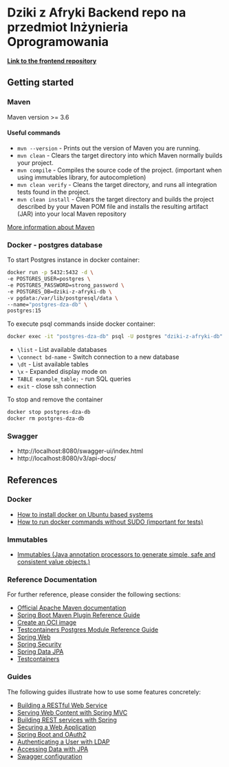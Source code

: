 # Dziki z Afryki Backend repo na przedmiot Inżynieria Oprogramowania

[**Link to the frontend repository**](https://github.com/mrrys00/dziki-z-afryki-frontend)

## Getting started


### Maven

Maven version >= 3.6

#### Useful commands

* `mvn --version` - Prints out the version of Maven you are running.
* `mvn clean` - Clears the target directory into which Maven normally builds your project.
* `mvn compile` - Compiles the source code of the project. (important when using immutables library, for autocompletion)
* `mvn clean verify` - Cleans the target directory, and runs all integration tests found in the project.
* `mvn clean install` - Clears the target directory and builds the project described by your Maven POM file and installs the resulting artifact (JAR) into your local Maven repository

[More information about Maven](https://jenkov.com/tutorials/maven/maven-commands.html)


### Docker - postgres database

To start Postgres instance in docker container:
```bash
docker run -p 5432:5432 -d \
-e POSTGRES_USER=postgres \
-e POSTGRES_PASSWORD=strong_password \
-e POSTGRES_DB=dziki-z-afryki-db \
-v pgdata:/var/lib/postgresql/data \
--name="postgres-dza-db" \
postgres:15
```

To execute psql commands inside docker container:
```bash
docker exec -it "postgres-dza-db" psql -U postgres "dziki-z-afryki-db"
```
* `\list` - List available databases
* `\connect bd-name` - Switch connection to a new database
* `\dt` - List available tables
* `\x` - Expanded display mode on
* `TABLE example_table;` - run SQL queries
* `exit` - close ssh connection


To stop and remove the container
```bash
docker stop postgres-dza-db
docker rm postgres-dza-db
```

### Swagger

* http://localhost:8080/swagger-ui/index.html
* http://localhost:8080/v3/api-docs/


## References

### Docker
* [How to install docker on Ubuntu based systems](https://docs.docker.com/engine/install/ubuntu/)
* [How to run docker commands without SUDO (important for tests)](https://docs.docker.com/engine/install/linux-postinstall/)

### Immutables
* [Immutables (Java annotation processors to generate simple, safe and consistent value objects.)](https://immutables.github.io/)

### Reference Documentation
For further reference, please consider the following sections:

* [Official Apache Maven documentation](https://maven.apache.org/guides/index.html)
* [Spring Boot Maven Plugin Reference Guide](https://docs.spring.io/spring-boot/docs/2.7.9/maven-plugin/reference/html/)
* [Create an OCI image](https://docs.spring.io/spring-boot/docs/2.7.9/maven-plugin/reference/html/#build-image)
* [Testcontainers Postgres Module Reference Guide](https://www.testcontainers.org/modules/databases/postgres/)
* [Spring Web](https://docs.spring.io/spring-boot/docs/2.7.9/reference/htmlsingle/#web)
* [Spring Security](https://docs.spring.io/spring-boot/docs/2.7.9/reference/htmlsingle/#web.security)
* [Spring Data JPA](https://docs.spring.io/spring-boot/docs/2.7.9/reference/htmlsingle/#data.sql.jpa-and-spring-data)
* [Testcontainers](https://www.testcontainers.org/)

### Guides
The following guides illustrate how to use some features concretely:

* [Building a RESTful Web Service](https://spring.io/guides/gs/rest-service/)
* [Serving Web Content with Spring MVC](https://spring.io/guides/gs/serving-web-content/)
* [Building REST services with Spring](https://spring.io/guides/tutorials/rest/)
* [Securing a Web Application](https://spring.io/guides/gs/securing-web/)
* [Spring Boot and OAuth2](https://spring.io/guides/tutorials/spring-boot-oauth2/)
* [Authenticating a User with LDAP](https://spring.io/guides/gs/authenticating-ldap/)
* [Accessing Data with JPA](https://spring.io/guides/gs/accessing-data-jpa/)
* [Swagger configuration](https://www.baeldung.com/spring-rest-openapi-documentation)

